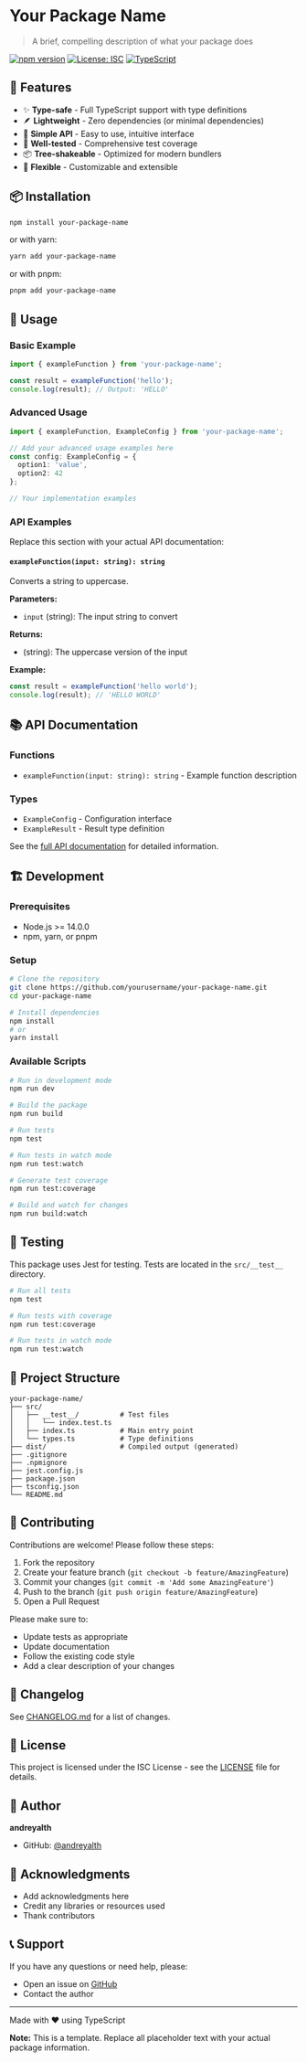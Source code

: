 # Your Package Name

> A brief, compelling description of what your package does

[![npm version](https://badge.fury.io/js/your-package-name.svg)](https://www.npmjs.com/package/your-package-name)
[![License: ISC](https://img.shields.io/badge/License-ISC-blue.svg)](https://opensource.org/licenses/ISC)
[![TypeScript](https://img.shields.io/badge/TypeScript-5.9-blue)](https://www.typescriptlang.org/)

## 🚀 Features

- ✨ **Type-safe** - Full TypeScript support with type definitions
- 🪶 **Lightweight** - Zero dependencies (or minimal dependencies)
- 🎯 **Simple API** - Easy to use, intuitive interface
- 🧪 **Well-tested** - Comprehensive test coverage
- 📦 **Tree-shakeable** - Optimized for modern bundlers
- 🔧 **Flexible** - Customizable and extensible

## 📦 Installation

```bash
npm install your-package-name
```

or with yarn:

```bash
yarn add your-package-name
```

or with pnpm:

```bash
pnpm add your-package-name
```

## 🔨 Usage

### Basic Example

```typescript
import { exampleFunction } from 'your-package-name';

const result = exampleFunction('hello');
console.log(result); // Output: 'HELLO'
```

### Advanced Usage

```typescript
import { exampleFunction, ExampleConfig } from 'your-package-name';

// Add your advanced usage examples here
const config: ExampleConfig = {
  option1: 'value',
  option2: 42
};

// Your implementation examples
```

### API Examples

Replace this section with your actual API documentation:

#### `exampleFunction(input: string): string`

Converts a string to uppercase.

**Parameters:**
- `input` (string): The input string to convert

**Returns:**
- (string): The uppercase version of the input

**Example:**
```typescript
const result = exampleFunction('hello world');
console.log(result); // 'HELLO WORLD'
```

## 📚 API Documentation

### Functions

- `exampleFunction(input: string): string` - Example function description

### Types

- `ExampleConfig` - Configuration interface
- `ExampleResult` - Result type definition

See the [full API documentation](./docs/API.md) for detailed information.

## 🏗️ Development

### Prerequisites

- Node.js >= 14.0.0
- npm, yarn, or pnpm

### Setup

```bash
# Clone the repository
git clone https://github.com/yourusername/your-package-name.git
cd your-package-name

# Install dependencies
npm install
# or
yarn install
```

### Available Scripts

```bash
# Run in development mode
npm run dev

# Build the package
npm run build

# Run tests
npm test

# Run tests in watch mode
npm run test:watch

# Generate test coverage
npm run test:coverage

# Build and watch for changes
npm run build:watch
```

## 🧪 Testing

This package uses Jest for testing. Tests are located in the `src/__test__` directory.

```bash
# Run all tests
npm test

# Run tests with coverage
npm run test:coverage

# Run tests in watch mode
npm run test:watch
```

## 📁 Project Structure

```
your-package-name/
├── src/
│   ├── __test__/          # Test files
│   │   └── index.test.ts
│   ├── index.ts           # Main entry point
│   └── types.ts           # Type definitions
├── dist/                  # Compiled output (generated)
├── .gitignore
├── .npmignore
├── jest.config.js
├── package.json
├── tsconfig.json
└── README.md
```

## 🤝 Contributing

Contributions are welcome! Please follow these steps:

1. Fork the repository
2. Create your feature branch (`git checkout -b feature/AmazingFeature`)
3. Commit your changes (`git commit -m 'Add some AmazingFeature'`)
4. Push to the branch (`git push origin feature/AmazingFeature`)
5. Open a Pull Request

Please make sure to:
- Update tests as appropriate
- Update documentation
- Follow the existing code style
- Add a clear description of your changes

## 📝 Changelog

See [CHANGELOG.md](./CHANGELOG.md) for a list of changes.

## 📄 License

This project is licensed under the ISC License - see the [LICENSE](LICENSE) file for details.

## 👤 Author

**andreyalth**

- GitHub: [@andreyalth](https://github.com/andreyalth)

## 🙏 Acknowledgments

- Add acknowledgments here
- Credit any libraries or resources used
- Thank contributors

## 📞 Support

If you have any questions or need help, please:
- Open an issue on [GitHub](https://github.com/yourusername/your-package-name/issues)
- Contact the author

---

Made with ❤️ using TypeScript

**Note:** This is a template. Replace all placeholder text with your actual package information.